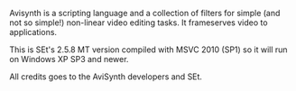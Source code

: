 Avisynth is a scripting language and a collection of filters for simple (and not so simple!) non-linear video editing tasks. It frameserves video to applications.

This is SEt's 2.5.8 MT version compiled with MSVC 2010 (SP1) so it will run on Windows XP SP3 and newer.

All credits goes to the AviSynth developers and SEt.
